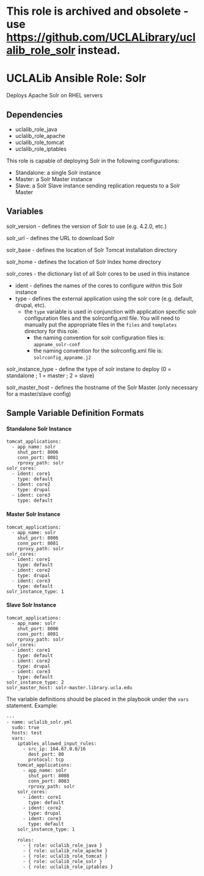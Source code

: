 # This role is archived and obsolete - use https://github.com/UCLALibrary/uclalib_role_solr instead.

# UCLALib Ansible Role: Solr

Deploys Apache Solr on RHEL servers

## Dependencies

* uclalib_role_java
* uclalib_role_apache
* uclalib_role_tomcat
* uclalib_role_iptables

This role is capable of deploying Solr in the following configurations:

* Standalone: a single Solr instance
* Master: a Solr Master instance
* Slave: a Solr Slave instance sending replication requests to a Solr Master

## Variables

solr_version - defines the version of Solr to use (e.g. 4.2.0, etc.)

solr_url - defines the URL to download Solr

solr_base - defines the location of Solr Tomcat installation directory

solr_home - defines the location of Solr Index home directory

solr_cores - the dictionary list of all Solr cores to be used in this instance
  * ident - defines the names of the cores to configure within this Solr instance
  * type - defines the external application using the solr core (e.g. default, drupal, etc).
    * the `type` variable is used in conjunction with application specific solr configuration files and the solrconfig.xml file. You will need to manually put the appropriate files in the `files` and `templates` directory for this role.
      * the naming convention for solr configuration files is: `appname_solr-conf`
      * the naming convention for the solrconfig.xml file is: `solrconfig_appname.j2`

solr_instance_type - define the type of solr instane to deploy (0 = standalone ; 1 = master ; 2 = slave)

solr_master_host - defines the hostname of the Solr Master (only necessary for a master/slave config)

## Sample Variable Definition Formats

#### Standalone Solr Instance
```ansible
tomcat_applications:
  - app_name: solr
    shut_port: 8006
    conn_port: 8081
    rproxy_path: solr
solr_cores:
  - ident: core1
    type: default
  - ident: core2
    type: drupal
  - ident: core3
    type: default
```
#### Master Solr Instance
```ansible
tomcat_applications:
  - app_name: solr
    shut_port: 8006
    conn_port: 8081
    rproxy_path: solr
solr_cores:
  - ident: core1
    type: default
  - ident: core2
    type: drupal
  - ident: core3
    type: default
solr_instance_type: 1
```
#### Slave Solr Instance
```ansible
tomcat_applications:
  - app_name: solr
    shut_port: 8006
    conn_port: 8081
    rproxy_path: solr
solr_cores:
  - ident: core1
    type: default
  - ident: core2
    type: drupal
  - ident: core3
    type: default
solr_instance_type: 2
solr_master_host: solr-master.library.ucla.edu
```

The variable definitions should be placed in the playbook under the `vars` statement.
Example:
```ansible
---
- name: uclalib_solr.yml
  sudo: true
  hosts: test
  vars:
    iptables_allowed_input_rules:
      - src_ip: 164.67.0.0/16
        dest_port: 80
        protocol: tcp
    tomcat_applications:
      - app_name: solr
        shut_port: 8008
        conn_port: 8083
        rproxy_path: solr
    solr_cores:
      - ident: core1
        type: default
      - ident: core2
        type: drupal
      - ident: core3
        type: default
    solr_instance_type: 1

    roles:
      - { role: uclalib_role_java }
      - { role: uclalib_role_apache }
      - { role: uclalib_role_tomcat }
      - { role: uclalib_role_solr }
      - { role: uclalib_role_iptables }
```
